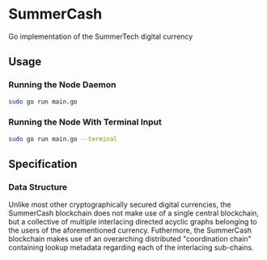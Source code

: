 # SummerCash

Go implementation of the SummerTech digital currency

## Usage

### Running the Node Daemon

```BASH
sudo go run main.go
```

### Running the Node With Terminal Input

```BASH
sudo go run main.go --terminal
```

## Specification

### Data Structure

Unlike most other cryptographically secured digital currencies, the SummerCash blockchain does not make use of a single central blockchain, but a collective of multiple interlacing directed acyclic graphs belonging to the users of the aforementioned currency. Futhermore, the SummerCash blockchain makes use of an overarching distributed "coordination chain" containing lookup metadata regarding each of the interlacing sub-chains.